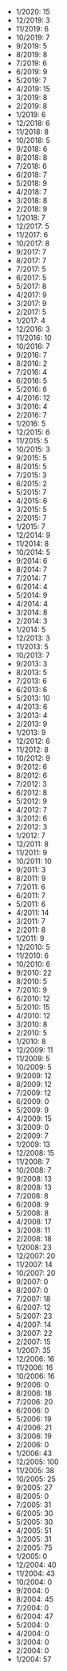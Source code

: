 *  1/2020: 15
*  12/2019: 3
*  11/2019: 6
*  10/2019: 7
*  9/2019: 5
*  8/2019: 8
*  7/2019: 6
*  6/2019: 9
*  5/2019: 7
*  4/2019: 15
*  3/2019: 8
*  2/2019: 8
*  1/2019: 6
*  12/2018: 6
*  11/2018: 8
*  10/2018: 5
*  9/2018: 6
*  8/2018: 8
*  7/2018: 6
*  6/2018: 7
*  5/2018: 9
*  4/2018: 7
*  3/2018: 8
*  2/2018: 9
*  1/2018: 7
*  12/2017: 5
*  11/2017: 6
*  10/2017: 8
*  9/2017: 7
*  8/2017: 7
*  7/2017: 5
*  6/2017: 5
*  5/2017: 8
*  4/2017: 9
*  3/2017: 9
*  2/2017: 5
*  1/2017: 4
*  12/2016: 3
*  11/2016: 10
*  10/2016: 7
*  9/2016: 7
*  8/2016: 2
*  7/2016: 4
*  6/2016: 5
*  5/2016: 6
*  4/2016: 12
*  3/2016: 4
*  2/2016: 7
*  1/2016: 5
*  12/2015: 6
*  11/2015: 5
*  10/2015: 3
*  9/2015: 5
*  8/2015: 5
*  7/2015: 3
*  6/2015: 2
*  5/2015: 7
*  4/2015: 6
*  3/2015: 5
*  2/2015: 7
*  1/2015: 7
*  12/2014: 9
*  11/2014: 8
*  10/2014: 5
*  9/2014: 6
*  8/2014: 7
*  7/2014: 7
*  6/2014: 4
*  5/2014: 9
*  4/2014: 4
*  3/2014: 8
*  2/2014: 3
*  1/2014: 5
*  12/2013: 3
*  11/2013: 5
*  10/2013: 7
*  9/2013: 3
*  8/2013: 5
*  7/2013: 6
*  6/2013: 6
*  5/2013: 10
*  4/2013: 6
*  3/2013: 4
*  2/2013: 9
*  1/2013: 9
*  12/2012: 6
*  11/2012: 8
*  10/2012: 9
*  9/2012: 6
*  8/2012: 6
*  7/2012: 3
*  6/2012: 8
*  5/2012: 9
*  4/2012: 7
*  3/2012: 6
*  2/2012: 3
*  1/2012: 7
*  12/2011: 8
*  11/2011: 9
*  10/2011: 10
*  9/2011: 3
*  8/2011: 9
*  7/2011: 6
*  6/2011: 7
*  5/2011: 6
*  4/2011: 14
*  3/2011: 7
*  2/2011: 8
*  1/2011: 9
*  12/2010: 5
*  11/2010: 6
*  10/2010: 6
*  9/2010: 22
*  8/2010: 5
*  7/2010: 9
*  6/2010: 12
*  5/2010: 15
*  4/2010: 12
*  3/2010: 8
*  2/2010: 5
*  1/2010: 8
*  12/2009: 11
*  11/2009: 5
*  10/2009: 5
*  9/2009: 12
*  8/2009: 12
*  7/2009: 12
*  6/2009: 0
*  5/2009: 9
*  4/2009: 15
*  3/2009: 0
*  2/2009: 7
*  1/2009: 13
*  12/2008: 15
*  11/2008: 7
*  10/2008: 7
*  9/2008: 13
*  8/2008: 13
*  7/2008: 8
*  6/2008: 9
*  5/2008: 8
*  4/2008: 17
*  3/2008: 11
*  2/2008: 18
*  1/2008: 23
*  12/2007: 20
*  11/2007: 14
*  10/2007: 20
*  9/2007: 0
*  8/2007: 0
*  7/2007: 18
*  6/2007: 12
*  5/2007: 23
*  4/2007: 14
*  3/2007: 22
*  2/2007: 15
*  1/2007: 35
*  12/2006: 16
*  11/2006: 16
*  10/2006: 16
*  9/2006: 0
*  8/2006: 18
*  7/2006: 20
*  6/2006: 0
*  5/2006: 19
*  4/2006: 21
*  3/2006: 19
*  2/2006: 0
*  1/2006: 43
*  12/2005: 100
*  11/2005: 38
*  10/2005: 25
*  9/2005: 27
*  8/2005: 0
*  7/2005: 31
*  6/2005: 30
*  5/2005: 30
*  4/2005: 51
*  3/2005: 31
*  2/2005: 75
*  1/2005: 0
*  12/2004: 40
*  11/2004: 43
*  10/2004: 0
*  9/2004: 0
*  8/2004: 45
*  7/2004: 0
*  6/2004: 47
*  5/2004: 0
*  4/2004: 0
*  3/2004: 0
*  2/2004: 0
*  1/2004: 57